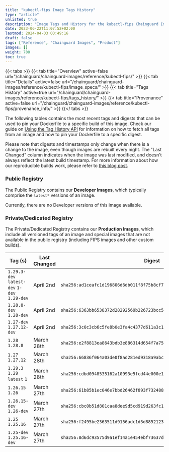 ```yaml
---
title: "kubectl-fips Image Tags History"
type: "article"
unlisted: true
description: "Image Tags and History for the kubectl-fips Chainguard Image"
date: 2023-06-22T11:07:52+02:00
lastmod: 2024-04-03 00:49:16
draft: false
tags: ["Reference", "Chainguard Images", "Product"]
images: []
weight: 700
toc: true
---
```


{{< tabs >}}
{{< tab title="Overview" active=false url="/chainguard/chainguard-images/reference/kubectl-fips/" >}}
{{< tab title="Details" active=false url="/chainguard/chainguard-images/reference/kubectl-fips/image_specs/" >}}
{{< tab title="Tags History" active=true url="/chainguard/chainguard-images/reference/kubectl-fips/tags_history/" >}}
{{< tab title="Provenance" active=false url="/chainguard/chainguard-images/reference/kubectl-fips/provenance_info/" >}}
{{</ tabs >}}

The following tables contains the most recent tags and digests that can be used to pin your Dockerfile to a specific build of this image. Check our guide on [Using the Tag History API](/chainguard/chainguard-images/using-the-tag-history-api/) for information on how to fetch all tags from an image and how to pin your Dockerfile to a specific digest.

Please note that digests and timestamps only change when there is a change to the image, even though images are rebuilt every night. The "Last Changed" column indicates when the image was last modified, and doesn't always reflect the latest build timestamp. For more information about how our reproducible builds work, please refer to [this blog post](https://www.chainguard.dev/unchained/reproducing-chainguards-reproducible-image-builds).

### Public Registry
The Public Registry contains our **Developer Images**, which typically comprise the `latest*` versions of an image.

Currently, there are no Developer versions of this image available.

### Private/Dedicated Registry
The Private/Dedicated Registry contains our **Production Images**, which include all versioned tags of an image and special images that are not available in the public registry (including FIPS images and other custom builds).

| Tag (s)                                       | Last Changed | Digest                                                                    |
|-----------------------------------------------|--------------|---------------------------------------------------------------------------|
|  `1.29.3-dev` `latest-dev` `1-dev` `1.29-dev` | April 2nd    | `sha256:ad1ceafc1d196806d6db011f8f75b8cf7006845dee16f14c6c28502f46cb4e12` |
|  `1.28.8-dev` `1.28-dev`                      | April 2nd    | `sha256:6363bb6538372d28292569b226723bcc5e86dfd20616d2b2ff019b57bd8fcbf3` |
|  `1.27-dev` `1.27.12-dev`                     | April 2nd    | `sha256:3c0c3cb6c5fe8b0e3fa4c4377d611a3c16b35c640a7ac4cbda55f7e95aed842f` |
|  `1.28` `1.28.8`                              | March 28th   | `sha256:e2f8813ea8643bdb3e886314d654f7a75c7b2790fdaa6fe503cd338bc8abecac` |
|  `1.27` `1.27.12`                             | March 28th   | `sha256:66836f064a03de0f8ad281ed9318a9abc5cee131e2dbfa4aa12cc9034eb24884` |
|  `1.29.3` `1.29` `latest` `1`                 | March 28th   | `sha256:cdbd0948535162a10993e5fcd44e000e11bb5ff094066f024edc28a431f1cf33` |
|  `1.26.15` `1.26`                             | March 27th   | `sha256:61b85b1ec046e7bbd26462f893f732488ae27d71b0778ba7cfa6dcbf231f0bcf` |
|  `1.26.15-dev` `1.26-dev`                     | March 27th   | `sha256:cbc0b51d801caa8dee9d5cd919d263fc1ba7d290e627dd524d532977b379ab61` |
|  `1.25` `1.25.16`                             | March 27th   | `sha256:f2495be2363511d9156adc1d3d8852123157fc2ebe640d8dd46ea824643044ff` |
|  `1.25-dev` `1.25.16-dev`                     | March 27th   | `sha256:8d6dc93575d9a1ef14a1e454ebf73637d2a5ad52c85d0ec5528b2c05b400b371` |

